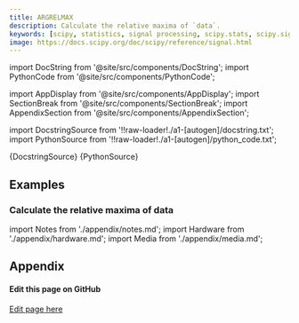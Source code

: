 ```yaml
---
title: ARGRELMAX
description: Calculate the relative maxima of `data`.
keywords: [scipy, statistics, signal processing, scipy.stats, scipy.signal, scipy.signal.argrelmax]
image: https://docs.scipy.org/doc/scipy/reference/signal.html
---
```


[//]: # (Custom component imports)

import DocString from '@site/src/components/DocString';
import PythonCode from '@site/src/components/PythonCode';

import AppDisplay from '@site/src/components/AppDisplay';
import SectionBreak from '@site/src/components/SectionBreak';
import AppendixSection from '@site/src/components/AppendixSection';

[//]: # (Docstring)

import DocstringSource from '!!raw-loader!./a1-[autogen]/docstring.txt';
import PythonSource from '!!raw-loader!./a1-[autogen]/python_code.txt';


<DocString>{DocstringSource}</DocString>
<PythonCode GLink='SCIPY/signal/ARGRELMAX/ARGRELMAX.py'>{PythonSource}</PythonCode>


<SectionBreak />

    

[//]: # (Examples)

## Examples

### Calculate the relative maxima of data

<AppDisplay 
  GLink='SCIPY/signal/ARGRELMAX'
  nodeLabel='ARGRELMAX'>
</AppDisplay>

<SectionBreak />

    

[//]: # (Appendix)

import Notes from './appendix/notes.md';
import Hardware from './appendix/hardware.md';
import Media from './appendix/media.md';

## Appendix

<AppendixSection index={0} folderPath='nodes/SCIPY/signal/ARGRELMAX/appendix/'><Notes /></AppendixSection>
<AppendixSection index={1} folderPath='nodes/SCIPY/signal/ARGRELMAX/appendix/'><Hardware /></AppendixSection>
<AppendixSection index={2} folderPath='nodes/SCIPY/signal/ARGRELMAX/appendix/'><Media /></AppendixSection>

<SectionBreak />

[//]: # (Edit page on GitHub)

#### Edit this page on GitHub

[Edit page here](https://github.com/flojoy-ai/docs/tree/main/docs/nodes/SCIPY/SIGNAL/ARGRELMAX)


